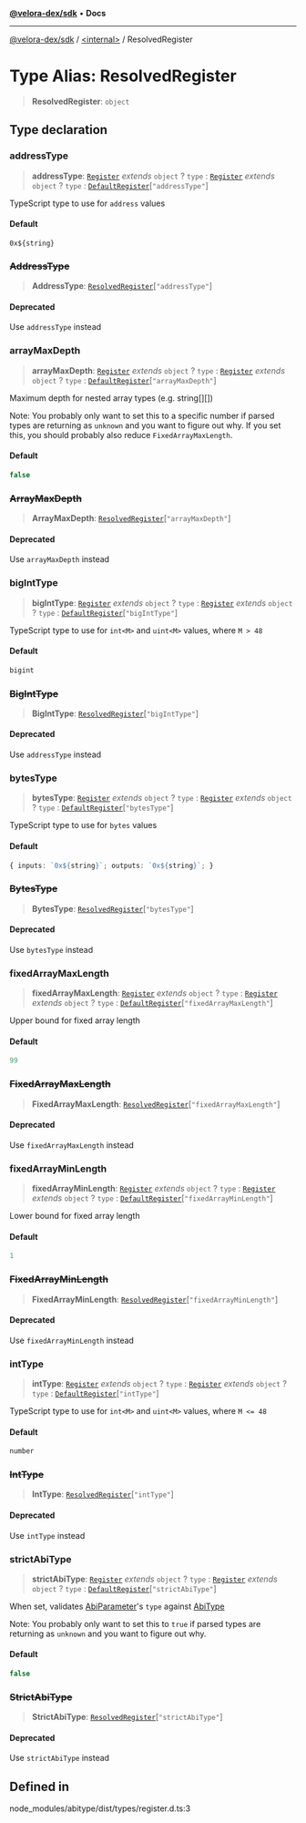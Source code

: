 [**@velora-dex/sdk**](../../README.md) • **Docs**

***

[@velora-dex/sdk](../../globals.md) / [\<internal\>](../README.md) / ResolvedRegister

# Type Alias: ResolvedRegister

> **ResolvedRegister**: `object`

## Type declaration

### addressType

> **addressType**: [`Register`](../interfaces/Register.md) *extends* `object` ? `type` : [`Register`](../interfaces/Register.md) *extends* `object` ? `type` : [`DefaultRegister`](DefaultRegister.md)\[`"addressType"`\]

TypeScript type to use for `address` values

#### Default

`0x${string}`

### ~~AddressType~~

> **AddressType**: [`ResolvedRegister`](ResolvedRegister.md)\[`"addressType"`\]

#### Deprecated

Use `addressType` instead

### arrayMaxDepth

> **arrayMaxDepth**: [`Register`](../interfaces/Register.md) *extends* `object` ? `type` : [`Register`](../interfaces/Register.md) *extends* `object` ? `type` : [`DefaultRegister`](DefaultRegister.md)\[`"arrayMaxDepth"`\]

Maximum depth for nested array types (e.g. string[][])

Note: You probably only want to set this to a specific number if parsed types are returning as `unknown`
and you want to figure out why. If you set this, you should probably also reduce `FixedArrayMaxLength`.

#### Default

```ts
false
```

### ~~ArrayMaxDepth~~

> **ArrayMaxDepth**: [`ResolvedRegister`](ResolvedRegister.md)\[`"arrayMaxDepth"`\]

#### Deprecated

Use `arrayMaxDepth` instead

### bigIntType

> **bigIntType**: [`Register`](../interfaces/Register.md) *extends* `object` ? `type` : [`Register`](../interfaces/Register.md) *extends* `object` ? `type` : [`DefaultRegister`](DefaultRegister.md)\[`"bigIntType"`\]

TypeScript type to use for `int<M>` and `uint<M>` values, where `M > 48`

#### Default

```ts
bigint
```

### ~~BigIntType~~

> **BigIntType**: [`ResolvedRegister`](ResolvedRegister.md)\[`"bigIntType"`\]

#### Deprecated

Use `addressType` instead

### bytesType

> **bytesType**: [`Register`](../interfaces/Register.md) *extends* `object` ? `type` : [`Register`](../interfaces/Register.md) *extends* `object` ? `type` : [`DefaultRegister`](DefaultRegister.md)\[`"bytesType"`\]

TypeScript type to use for `bytes` values

#### Default

```ts
{ inputs: `0x${string}`; outputs: `0x${string}`; }
```

### ~~BytesType~~

> **BytesType**: [`ResolvedRegister`](ResolvedRegister.md)\[`"bytesType"`\]

#### Deprecated

Use `bytesType` instead

### fixedArrayMaxLength

> **fixedArrayMaxLength**: [`Register`](../interfaces/Register.md) *extends* `object` ? `type` : [`Register`](../interfaces/Register.md) *extends* `object` ? `type` : [`DefaultRegister`](DefaultRegister.md)\[`"fixedArrayMaxLength"`\]

Upper bound for fixed array length

#### Default

```ts
99
```

### ~~FixedArrayMaxLength~~

> **FixedArrayMaxLength**: [`ResolvedRegister`](ResolvedRegister.md)\[`"fixedArrayMaxLength"`\]

#### Deprecated

Use `fixedArrayMaxLength` instead

### fixedArrayMinLength

> **fixedArrayMinLength**: [`Register`](../interfaces/Register.md) *extends* `object` ? `type` : [`Register`](../interfaces/Register.md) *extends* `object` ? `type` : [`DefaultRegister`](DefaultRegister.md)\[`"fixedArrayMinLength"`\]

Lower bound for fixed array length

#### Default

```ts
1
```

### ~~FixedArrayMinLength~~

> **FixedArrayMinLength**: [`ResolvedRegister`](ResolvedRegister.md)\[`"fixedArrayMinLength"`\]

#### Deprecated

Use `fixedArrayMinLength` instead

### intType

> **intType**: [`Register`](../interfaces/Register.md) *extends* `object` ? `type` : [`Register`](../interfaces/Register.md) *extends* `object` ? `type` : [`DefaultRegister`](DefaultRegister.md)\[`"intType"`\]

TypeScript type to use for `int<M>` and `uint<M>` values, where `M <= 48`

#### Default

```ts
number
```

### ~~IntType~~

> **IntType**: [`ResolvedRegister`](ResolvedRegister.md)\[`"intType"`\]

#### Deprecated

Use `intType` instead

### strictAbiType

> **strictAbiType**: [`Register`](../interfaces/Register.md) *extends* `object` ? `type` : [`Register`](../interfaces/Register.md) *extends* `object` ? `type` : [`DefaultRegister`](DefaultRegister.md)\[`"strictAbiType"`\]

When set, validates [AbiParameter](../namespaces/Users_andriishymkiv_paraswap_paraswap-sdk_node_modules_web3-types_lib_commonjs_index/type-aliases/AbiParameter.md)'s `type` against [AbiType](AbiType.md)

Note: You probably only want to set this to `true` if parsed types are returning as `unknown`
and you want to figure out why.

#### Default

```ts
false
```

### ~~StrictAbiType~~

> **StrictAbiType**: [`ResolvedRegister`](ResolvedRegister.md)\[`"strictAbiType"`\]

#### Deprecated

Use `strictAbiType` instead

## Defined in

node\_modules/abitype/dist/types/register.d.ts:3
